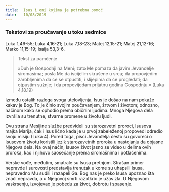 ```yaml
---
title:  Isus i oni kojima je potrebna pomoć
date:   10/08/2019
---
```


### Tekstovi za proučavanje u toku sedmice
Luka 1,46-55; Luka 4,16-21; Luka 7,18-23; Matej 12,15-21; Matej 21,12-16; Marko 11,15-19; Isaija 53,3-6.

><p>Tekst za pamćenje</p>
> »Duh je Gospodnji na Meni; zato Me pomaza da javim Jevanđelje siromasima; posla Me da iscijelim skrušene u srcu; da propovjedim zarobljenima da će se otpustiti, i slijepima da će progledati; da otpustim sužnje; i da propovijedam prijatnu godinu Gospodnju.« (Luka 4,18.19)

Između ostalih razloga svoga utelovljenja, Isus je došao na nam pokaže kakav je Bog. To je činio svojim poučavanjem, žrtvom i životom; odnosno, načinom kako se ophodio prema običnim ljudima. Mnoga Njegova dela izvršila su trenutne, stvarne promene u životu ljudi.

Ovu stranu Mesijine službe predvideli su starozavetni proroci, Isusova majka Marija, čak i Isus lično kada je u prvoj zabeleženoj propovedi odredio svoju misiju (Luka 4). Pored toga, pisci Jevanđelja često su govoreći o Isusovom životu koristili jezik starozavetnih proroka u nastojanju da objasne Njegova dela. Na ovaj način, Isusov život jasno se video u delima ovih proroka, kao i njihovo saosećanje prema siromašnima i potlačenima.

Verske vođe, međutim, smatrale su Isusa pretnjom. Strašan primer nepravde i surovosti predstavlja trenutak u kome su uhapsili Isusa, nepravedno Mu sudili i razapeli Ga. Bog nas je preko Isusa upoznao šta znači nepravda, a u Njegovoj smrti razotkrio je užas zla. U Njegovom vaskrsenju, izvojevao je pobedu za život, dobrotu i spasenje.
